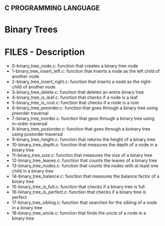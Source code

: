 ## C PROGRAMMING LANGUAGE

# Binary Trees

# FILES - Description

* 0-binary_tree_node.c: function that creates a binary tree node
* 1-binary_tree_insert_left.c: function that inserts a node as the left child of another node
* 2-binary_tree_insert_right.c: function that inserts a node as the right-child of another node
* 3-binary_tree_delete.c: function that deletes an entire binary tree
* 4-binary_tree_is_leaf.c: function that checks if a node is a leaf
* 5-binary_tree_is_root.c: function that checks if a node is a root
* 6-binary_tree_preorder.c: function that goes through a binary tree using preorder traversal
* 7-binary_tree_inorder.c: function that geos through a binary tree using in-order traversal
* 8-binary_tree_postorder.c: function that goes through a boinary tree using postorder traversal
* 9-binary_tree_height.c: function that returns the height of a binary tree
* 10-binary_tree_depth.c: function that measures the depth of a node in a binary tree
* 11-binary_tree_size.c: function that measures the size of a binary tree
* 12-binary_tree_leaves.c: function that counts the leaves of a binary tree
* 13-binary_tree_nodes.c: function that counts the nodes with at least one child in a binary tree
* 14-binary_tree_balance.c: function that measures the balance factor of a binary tree
* 15-binary_tree_is_full.c: function that checks if a binary tree is full
* 16-binary_tree_is_perfect.c: function that checks if a binary tree is perfect
* 17-binary_tree_sibling.c: function that searches for the sibling of a node in a binary tree
* 18-binary_tree_uncle.c: function that finds the uncle of a node in a binary tree
